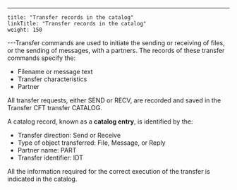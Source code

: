 ---
    title: "Transfer records in the catalog"
    linkTitle: "Transfer records in the catalog"
    weight: 150
---Transfer commands are used to initiate the sending or receiving of files,
or the sending of messages, with a partners. The
records of these transfer commands specify the:

- Filename or message
    text
- Transfer characteristics
- Partner

All transfer requests, either SEND or RECV, are recorded and saved in
the Transfer CFT transfer CATALOG.

A catalog record, known as a **catalog
entry**, is identified by the:

- Transfer direction:
    Send or Receive
- Type of object
    transferred: File, Message, or Reply
- Partner name: PART
- Transfer identifier:
    IDT

All the information required for the correct execution of the transfer
is indicated in the catalog.
